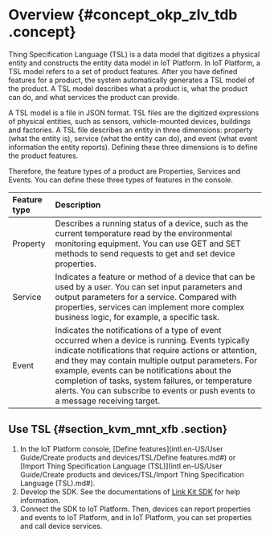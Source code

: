 # Overview {#concept_okp_zlv_tdb .concept}

Thing Specification Language \(TSL\) is a data model that digitizes a physical entity and constructs the entity data model in IoT Platform. In IoT Platform, a TSL model refers to a set of product features. After you have defined features for a product, the system automatically generates a TSL model of the product. A TSL model describes what a product is, what the product can do, and what services the product can provide.

A TSL model is a file in JSON format. TSL files are the digitized expressions of physical entities, such as sensors, vehicle-mounted devices, buildings and factories. A TSL file describes an entity in three dimensions: property \(what the entity is\), service \(what the entity can do\), and event \(what event information the entity reports\). Defining these three dimensions is to define the product features.

Therefore, the feature types of a product are Properties, Services and Events. You can define these three types of features in the console.

|Feature type|Description|
|:-----------|:----------|
|Property|Describes a running status of a device, such as the current temperature read by the environmental monitoring equipment. You can use GET and SET methods to send requests to get and set device properties.|
|Service|Indicates a feature or method of a device that can be used by a user. You can set input parameters and output parameters for a service. Compared with properties, services can implement more complex business logic, for example, a specific task.|
|Event|Indicates the notifications of a type of event occurred when a device is running. Events typically indicate notifications that require actions or attention, and they may contain multiple output parameters. For example, events can be notifications about the completion of tasks, system failures, or temperature alerts. You can subscribe to events or push events to a message receiving target.|

## Use TSL {#section_kvm_mnt_xfb .section}

1.  In the IoT Platform console, [Define features](intl.en-US/User Guide/Create products and devices/TSL/Define features.md#) or [Import Thing Specification Language \(TSL\)](intl.en-US/User Guide/Create products and devices/TSL/Import Thing Specification Language (TSL).md#).
2.  Develop the SDK. See the documentations of [Link Kit SDK](https://www.alibabacloud.com/help/product/93051.htm) for help information.
3.  Connect the SDK to IoT Platform. Then, devices can report properties and events to IoT Platform, and in IoT Platform, you can set properties and call device services.

